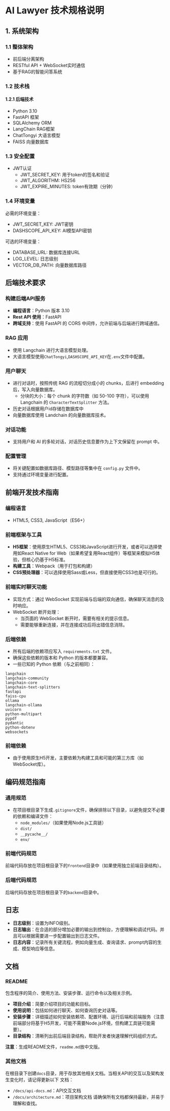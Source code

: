 # AI Lawyer 技术规格说明

## 1. 系统架构

### 1.1 整体架构
- 前后端分离架构
- RESTful API + WebSocket实时通信
- 基于RAG的智能问答系统

### 1.2 技术栈
#### 1.2.1 后端技术
- Python 3.10
- FastAPI 框架
- SQLAlchemy ORM
- LangChain RAG框架
- ChatTongyi 大语言模型
- FAISS 向量数据库

### 1.3 安全配置
- JWT认证
  - JWT_SECRET_KEY: 用于token的签名和验证
  - JWT_ALGORITHM: HS256
  - JWT_EXPIRE_MINUTES: token有效期（分钟）

### 1.4 环境变量
必需的环境变量：
- JWT_SECRET_KEY: JWT密钥
- DASHSCOPE_API_KEY: AI模型API密钥

可选的环境变量：
- DATABASE_URL: 数据库连接URL
- LOG_LEVEL: 日志级别
- VECTOR_DB_PATH: 向量数据库路径

## 后端技术要求

### 构建后端API服务

- **编程语言**：Python 版本 3.10
- **Rest API 使用**：FastAPI
- **跨域支持**：使用 FastAPI 的 CORS 中间件，允许前端与后端进行跨域通信。

### RAG 应用

- 使用 Langchain 进行大语言模型处理。
- 大语言模型使用`ChatTongyi`,`DASHSCOPE_API_KEY`在`.env`文件中配置。

### 用户聊天

- 进行对话时，按照传统 RAG 的流程切分成小的 chunks，后进行 embedding 后，写入向量数据库。
  - 分块的大小：每个 chunk 的字符数（如 50-100 字符），可以使用 Langchain 的 `CharacterTextSplitter` 方法。
- 历史对话根据用户id存储在数据库中
- 向量数据库使用 Landchain 的向量数据库技术。

### 对话功能

- 支持用户和 AI 的多轮对话，对话历史信息要作为上下文保留在 prompt 中。

### 配置管理

- 将关键配置如数据库路径、模型路径等集中在 `config.py` 文件中。
- 支持通过环境变量进行配置。

## 前端开发技术指南

### 编程语言

- HTML5, CSS3, JavaScript（ES6+）

### 前端框架与工具

- **H5框架**：使用原生HTML5、CSS3和JavaScript进行开发，或者可以选择使用如React Native for Web（如果希望复用React组件）等框架来模拟H5体验，但核心仍基于H5标准。
- **构建工具**：Webpack（用于打包和构建）
- **CSS预处理器**：可以选择使用Sass或Less，但直接使用CSS3也是可行的。

### 前端实时聊天功能

- 实现方式：通过 WebSocket 实现前端与后端的双向通信，确保聊天消息的及时响应。
- WebSocket 断开处理：
  - 当页面的 WebSocket 断开时，需要有相关的提示信息。
  - 需要能够重新连接，并在连接成功后将出错信息消除。


### 后端依赖

- 所有后端的依赖项应写入 `requirements.txt` 文件。
- 确保这些依赖的版本和 Python 的版本都要兼容。
- 一些已知的 Python 依赖（与之前相同）：

```
langchain
langchain-community
langchain-core
langchain-text-splitters
fastapi
faiss-cpu
ollama
langchain-ollama
uvicorn
python-multipart
pypdf
pydantic
python-dotenv
websockets
```

### 前端依赖

- 由于使用原生H5开发，主要依赖为构建工具和可能的第三方库（如WebSocket库）。


## 编码规范指南


### 通用规范

- 在项目根目录下生成`.gitignore`文件，确保排除以下目录，以避免提交不必要的依赖和编译文件：
  - `node_modules/`（如果使用Node.js工具链）
  - `dist/`
  - `__pycache__/`
  - `env/`

### 前端代码规范

前端代码存放在项目根目录下的`frontend`目录中（如果使用独立前端目录结构）。


### 后端代码规范

后端代码存放在项目根目录下的`backend`目录中。


## 日志

- **日志级别**：设置为INFO级别。
- **日志输出**：在合适的部分增加必要的输出到控制台，方便理解和调试代码。并且可以根据需要进一步配置输出到日志文件。
- **日志内容**：记录所有关键流程，例如向量生成、查询请求、prompt内容的生成、模型响应等信息。

## 文档

### README

包含程序的简介、使用方法、安装步骤、运行命令以及相关示例。

- **项目介绍**：简要介绍项目的功能和目标。
- **使用说明**：包括如何进行聊天、如何查询历史对话等。
- **安装步骤**：详细描述如何安装依赖项、配置环境、运行后端和前端服务（注意前端部分将基于H5开发，可能不需要Node.js环境，但构建工具链可能需要）。
- **目录结构**：清晰列出前后端目录结构，帮助开发者快速理解代码组织方式。

**注意**：生成README文件，`readme.md`放中文版。

### 其他文档

在根目录下创建`docs`目录，用于存放其他相关文档。当相关API的交互以及架构发生变化时，请记得更新以下
文档：

- `/docs/api-docs.md`：API交互文档
- `/docs/architecture.md`：项目架构文档
请确保所有文档都保持最新，并易于理解和查找。
